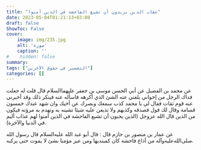 ```yaml
---
title: "عقاب الذين يريدون أن تشيع الفاحشة في الذين آمنوا"
date: 2023-05-04T01:21:13+03:00
draft: false
ShowToc: False
cover:
    image: img/235.jpg
    alt: 'صورة'
    caption: ''
#    hidden: false
summary: 
tags: ["التقصير في حقوق الآخرين"]
categories: []
---
```

عن محمد بن الفضيل عن أبي الحسن موسى بن جعفر عليهما‌السلام قال
قلت له جعلت فداك الرجل من إخواني بلغني عنه الشئ الذي أكرهه
فاسأله عنه فينكر ذلك وقد أخبرني عنه قوم ثقات فقال لي يا محمد كذب
سمعك وبصرك عن أخيك وان شهد عندك خمسون قسامة وقال لك قول
فصدقه وكذبهم ولا تذيعن عليه شيئا تشينه به وتهدم به مرؤته فيكون
من الذين قال الله عزوجل (الذين يحبون أن تشيع الفاحشة في الذين
آمنوا لهم عذاب أليم في الدنيا والآخرة).

عن عمار بن منصور بن حازم قال : قال
أبو عبد الله عليه‌السلام قال رسول الله صلى‌الله‌عليه‌وآله من أذاع فاحشة كان كمبتديها ومن
عير مؤمنا بشئ لا يموت حتى يركبه.
